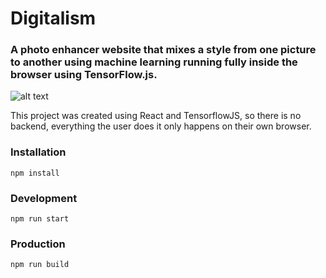 # Digitalism
### A photo enhancer website that mixes a style from one picture to another using machine learning running fully inside the browser using TensorFlow.js.

![alt text](https://i.imgur.com/AV39y1j.png)

This project was created using React and TensorflowJS, so there is no backend, everything the user does it only happens on their own browser.

### Installation
`npm install`

### Development
`npm run start`

### Production
`npm run build`
